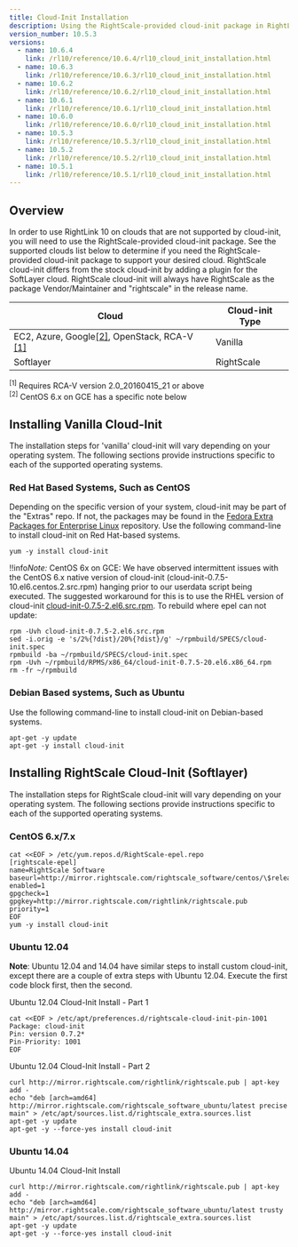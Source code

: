 ```yaml
---
title: Cloud-Init Installation
description: Using the RightScale-provided cloud-init package in RightLink 10.
version_number: 10.5.3
versions:
  - name: 10.6.4
    link: /rl10/reference/10.6.4/rl10_cloud_init_installation.html
  - name: 10.6.3
    link: /rl10/reference/10.6.3/rl10_cloud_init_installation.html
  - name: 10.6.2
    link: /rl10/reference/10.6.2/rl10_cloud_init_installation.html
  - name: 10.6.1
    link: /rl10/reference/10.6.1/rl10_cloud_init_installation.html
  - name: 10.6.0
    link: /rl10/reference/10.6.0/rl10_cloud_init_installation.html
  - name: 10.5.3
    link: /rl10/reference/10.5.3/rl10_cloud_init_installation.html
  - name: 10.5.2
    link: /rl10/reference/10.5.2/rl10_cloud_init_installation.html
  - name: 10.5.1
    link: /rl10/reference/10.5.1/rl10_cloud_init_installation.html
---
```


## Overview

In order to use RightLink 10 on clouds that are not supported by cloud-init, you will need to use the RightScale-provided cloud-init package. See the supported clouds list below to determine if you need the RightScale-provided cloud-init package to support your desired cloud. RightScale cloud-init differs from the stock cloud-init by adding a plugin for the SoftLayer cloud. RightScale cloud-init will always have RightScale as the package Vendor/Maintainer and "rightscale" in the release name.

| Cloud | Cloud-init Type |
| ----- | --------------- |
| EC2, Azure, Google<a href="#fn2">[2]</a></sup>, OpenStack, RCA-V <a href="#fn1">[1]</a></sup> | Vanilla |
| Softlayer | RightScale |
<sup><a name="fn1">[1]</a></sup> Requires RCA-V version 2.0_20160415_21 or above<br>
<sup><a name="fn2">[2]</a></sup> CentOS 6.x on GCE has a specific note below

## Installing Vanilla Cloud-Init

The installation steps for 'vanilla' cloud-init will vary depending on your operating system. The following sections provide instructions specific to each of the supported operating systems.

### Red Hat Based Systems, Such as CentOS
Depending on the specific version of your system, cloud-init may be part of the "Extras" repo. If not, the packages may be found in the [Fedora Extra Packages for Enterprise Linux](https://fedoraproject.org/wiki/EPEL) repository. Use the following command-line to install cloud-init on Red Hat-based systems.

  ~~~
  yum -y install cloud-init
  ~~~
  
!!info*Note:* CentOS 6x on GCE: We have observed intermittent issues with the CentOS 6.x native version of cloud-init (cloud-init-0.7.5-10.el6.centos.2.src.rpm) hanging prior to our userdata script being executed. The suggested workaround for this is to use the RHEL version of cloud-init [cloud-init-0.7.5-2.el6.src.rpm](http://ftp.redhat.com/pub/redhat/linux/enterprise/6Server/en/RH-COMMON/SRPMS/cloud-init-0.7.5-2.el6.src.rpm). To rebuild where epel can not update:
  ~~~
  rpm -Uvh cloud-init-0.7.5-2.el6.src.rpm
  sed -i.orig -e 's/2%{?dist}/20%{?dist}/g' ~/rpmbuild/SPECS/cloud-init.spec
  rpmbuild -ba ~/rpmbuild/SPECS/cloud-init.spec
  rpm -Uvh ~/rpmbuild/RPMS/x86_64/cloud-init-0.7.5-20.el6.x86_64.rpm
  rm -fr ~/rpmbuild
  ~~~

### Debian Based systems, Such as Ubuntu

Use the following command-line to install cloud-init on Debian-based systems.
  ~~~
  apt-get -y update
  apt-get -y install cloud-init
  ~~~

## Installing RightScale Cloud-Init (Softlayer)

The installation steps for RightScale cloud-init will vary depending on your operating system. The following sections provide instructions specific to each of the supported operating systems.

### CentOS 6.x/7.x

  ~~~
  cat <<EOF > /etc/yum.repos.d/RightScale-epel.repo
  [rightscale-epel]
  name=RightScale Software
  baseurl=http://mirror.rightscale.com/rightscale_software/centos/\$releasever/x86_64/archive/latest/
  enabled=1
  gpgcheck=1
  gpgkey=http://mirror.rightscale.com/rightlink/rightscale.pub
  priority=1
  EOF
  yum -y install cloud-init
  ~~~

### Ubuntu 12.04

**Note**: Ubuntu 12.04 and 14.04 have similar steps to install custom cloud-init, except there are a couple of extra steps with Ubuntu 12.04. Execute the first code block first, then the second.

Ubuntu 12.04 Cloud-Init Install - Part 1

  ~~~
  cat <<EOF > /etc/apt/preferences.d/rightscale-cloud-init-pin-1001
  Package: cloud-init
  Pin: version 0.7.2*
  Pin-Priority: 1001
  EOF
  ~~~

Ubuntu 12.04 Cloud-Init Install - Part 2

  ~~~
  curl http://mirror.rightscale.com/rightlink/rightscale.pub | apt-key add -
  echo "deb [arch=amd64] http://mirror.rightscale.com/rightscale_software_ubuntu/latest precise main" > /etc/apt/sources.list.d/rightscale_extra.sources.list
  apt-get -y update
  apt-get -y --force-yes install cloud-init
  ~~~

### Ubuntu 14.04

Ubuntu 14.04 Cloud-Init Install

  ~~~
  curl http://mirror.rightscale.com/rightlink/rightscale.pub | apt-key add -
  echo "deb [arch=amd64] http://mirror.rightscale.com/rightscale_software_ubuntu/latest trusty main" > /etc/apt/sources.list.d/rightscale_extra.sources.list
  apt-get -y update
  apt-get -y --force-yes install cloud-init
  ~~~
